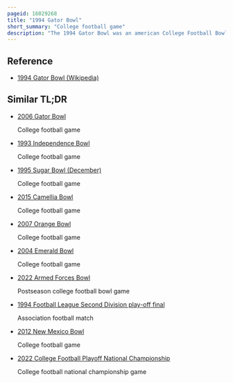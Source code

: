 ```yaml
---
pageid: 16029268
title: "1994 Gator Bowl"
short_summary: "College football game"
description: "The 1994 Gator Bowl was an american College Football Bowl Game between the Tennessee Volunteers and Virginia Tech Hokies on December 30 1994 at Ben Hill griffin Stadium in Gainesville Florida. The Game was the last Contest of the 1994 ncaa Division I-A Football Season for both Teams and ended in a 4523 Victory for Tennessee."
---
```


## Reference

- [1994 Gator Bowl (Wikipedia)](https://en.wikipedia.org/?curid=16029268)

## Similar TL;DR

- [2006 Gator Bowl](/tldr/en/2006-gator-bowl)

  College football game

- [1993 Independence Bowl](/tldr/en/1993-independence-bowl)

  College football game

- [1995 Sugar Bowl (December)](/tldr/en/1995-sugar-bowl-december)

  College football game

- [2015 Camellia Bowl](/tldr/en/2015-camellia-bowl)

  College football game

- [2007 Orange Bowl](/tldr/en/2007-orange-bowl)

  College football game

- [2004 Emerald Bowl](/tldr/en/2004-emerald-bowl)

  College football game

- [2022 Armed Forces Bowl](/tldr/en/2022-armed-forces-bowl)

  Postseason college football bowl game

- [1994 Football League Second Division play-off final](/tldr/en/1994-football-league-second-division-play-off-final)

  Association football match

- [2012 New Mexico Bowl](/tldr/en/2012-new-mexico-bowl)

  College football game

- [2022 College Football Playoff National Championship](/tldr/en/2022-college-football-playoff-national-championship)

  College football national championship game
